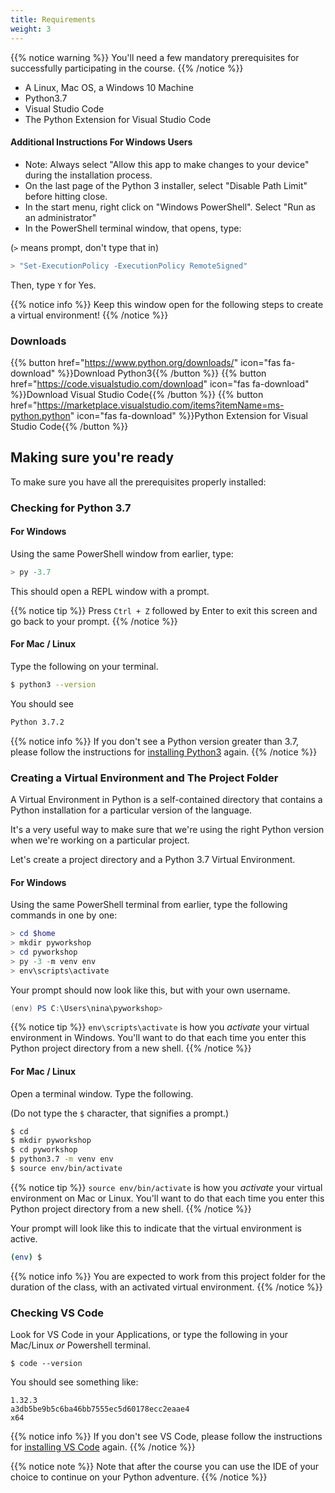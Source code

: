 ```yaml
---
title: Requirements
weight: 3
---
```


{{% notice warning %}}
You'll need a few mandatory prerequisites for successfully participating in the course.
{{% /notice %}}

- A Linux, Mac OS, a Windows 10 Machine
- Python3.7
- Visual Studio Code
- The Python Extension for Visual Studio Code


#### Additional Instructions For Windows Users

- Note: Always select "Allow this app to make changes to your device" during the installation process.
- On the last page of the Python 3 installer, select "Disable Path Limit" before hitting close.
- In the start menu, right click on "Windows PowerShell". Select "Run as an administrator"
- In the PowerShell terminal window, that opens, type:

(`>` means prompt, don't type that in)

```powershell
> "Set-ExecutionPolicy -ExecutionPolicy RemoteSigned"
```

Then, type `Y` for Yes.

{{% notice info %}}
Keep this window open for the following steps to create a virtual environment!
{{% /notice %}}

### Downloads

{{% button href="https://www.python.org/downloads/" icon="fas fa-download" %}}Download Python3{{% /button %}}
{{% button href="https://code.visualstudio.com/download" icon="fas fa-download" %}}Download Visual Studio Code{{% /button %}}
{{% button href="https://marketplace.visualstudio.com/items?itemName=ms-python.python" icon="fas fa-download" %}}Python Extension for Visual Studio Code{{% /button %}}

## Making sure you're ready

To make sure you have all the prerequisites properly installed:

### Checking for Python 3.7

#### For Windows

Using the same PowerShell window from earlier, type:

```powershell
> py -3.7
```

This should open a REPL window with a prompt.

{{% notice tip %}}
Press `Ctrl + Z` followed by Enter to exit this screen and go back to your prompt.
{{% /notice %}}

#### For Mac / Linux

Type the following on your terminal.
```bash
$ python3 --version
```

You should see
```bash
Python 3.7.2
```

{{% notice info %}}
If you don't see a Python version greater than 3.7, please follow the instructions for [installing Python3](https://www.python.org/downloads/) again.
{{% /notice %}}

### Creating a Virtual Environment and The Project Folder

A Virtual Environment in Python is a self-contained directory that contains a Python installation for a particular version of the language.

It's a very useful way to make sure that we're using the right Python version when we're working on a particular project.

Let's create a project directory and a Python 3.7 Virtual Environment.

#### For Windows

Using the same PowerShell terminal from earlier, type the following commands in one by one:

```powershell
> cd $home
> mkdir pyworkshop
> cd pyworkshop
> py -3 -m venv env
> env\scripts\activate
```

Your prompt should now look like this, but with your own username.

```powershell
(env) PS C:\Users\nina\pyworkshop>
```

{{% notice tip %}}
`env\scripts\activate` is how you *activate* your virtual environment in Windows. You'll want to do that each time you enter this Python project directory from a new shell.
{{% /notice %}}

#### For Mac / Linux

Open a terminal window. Type the following.

(Do not type the `$` character, that signifies a prompt.)

```bash
$ cd
$ mkdir pyworkshop
$ cd pyworkshop
$ python3.7 -m venv env
$ source env/bin/activate
```

{{% notice tip %}}
`source env/bin/activate` is how you *activate* your virtual environment on Mac or Linux. You'll want to do that each time you enter this Python project directory from a new shell.
{{% /notice %}}

Your prompt will look like this to indicate that the virtual environment is active.

```bash
(env) $
```

{{% notice info %}}
You are expected to work from this project folder for the duration of the class, with an activated virtual environment.
{{% /notice %}}

### Checking VS Code

Look for VS Code in your Applications, or type the following in your Mac/Linux *or* Powershell terminal.

```text
$ code --version
```

You should see something like:

```text
1.32.3
a3db5be9b5c6ba46bb7555ec5d60178ecc2eaae4
x64
```

{{% notice info %}}
If you don't see VS Code, please follow the instructions for [installing VS Code](https://code.visualstudio.com/download) again.
{{% /notice %}}

{{% notice note %}}
Note that after the course you can use the IDE of your choice to continue on your Python adventure.
{{% /notice %}}

